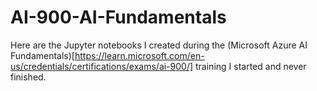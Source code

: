 # AI-900-AI-Fundamentals
Here are the Jupyter notebooks I created during the (Microsoft Azure AI Fundamentals)[https://learn.microsoft.com/en-us/credentials/certifications/exams/ai-900/] training I started and never finished.